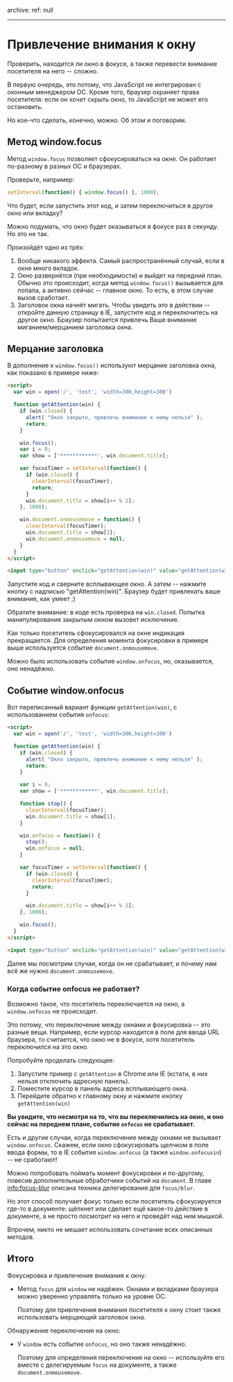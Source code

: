 archive:
  ref: null

---

# Привлечение внимания к окну

Проверить, находится ли окно в фокусе, а также перевести внимание посетителя на него -- сложно.

В первую очередь, это потому, что JavaScript не интегрирован с оконным менеджером ОС. Кроме того, браузер охраняет права посетителя: если он хочет скрыть окно, то JavaScript не может его остановить.

Но кое-что сделать, конечно, можно. Об этом и поговорим.

## Метод window.focus

Метод `window.focus` позволяет сфокусироваться на окне. Он работает по-разному в разных ОС и браузерах.

Проверьте, например:

```js run no-beautify
setInterval(function() { window.focus() }, 1000);
```

Что будет, если запустить этот код, и затем переключиться в другое окно или вкладку?

Можно подумать, что окно будет оказываться в фокусе раз в секунду. Но это не так.

Произойдёт одно из трёх:

1. Вообще никакого эффекта. Самый распространённый случай, если в окне много вкладок.
2. Окно развернётся (при необходимости) и выйдет на передний план. Обычно это происходит, когда метод `window.focus()` вызывается для попапа, а активно  сейчас -- главное окно. То есть, в этом случае вызов сработает.
3. Заголовок окна начнёт мигать. Чтобы увидеть это в действии -- откройте данную страницу в IE, запустите код и переключитесь на другое окно. Браузер попытается привлечь Ваше внимание миганием/мерцанием заголовка окна.

## Мерцание заголовка

В дополнение к `window.focus()` используют мерцание заголовка окна, как показано в примере ниже:

```html run
<script>
  var win = open('/', 'test', 'width=300,height=300')

  function getAttention(win) {
    if (win.closed) {
      alert( "Окно закрыто, привлечь внимание к нему нельзя" );
      return;
    }

    win.focus();
    var i = 0;
    var show = ['************', win.document.title];

    var focusTimer = setInterval(function() {
      if (win.closed) {
        clearInterval(focusTimer);
        return;
      }
      win.document.title = show[i++ % 2];
    }, 1000);

    win.document.onmousemove = function() {
      clearInterval(focusTimer);
      win.document.title = show[1];
      win.document.onmousemove = null;
    }
  }
</script>

<input type="button" onclick="getAttention(win)" value="getAttention(win)">
```

Запустите код и сверните всплывающее окно. А затем -- нажмите кнопку с надписью "getAttention(win)". Браузер будет привлекать ваше внимание, как умеет ;)

Обратите внимание: в коде есть проверка на `win.closed`. Попытка манипулирования закрытым окном вызовет исключение.

Как только посетитель сфокусировался на окне индикация прекращается. Для определения момента фокусировки в примере выше используется событие `document.onmousemove`.

Можно было использовать событие `window.onfocus`, но, оказывается, оно ненадёжно.

## Событие window.onfocus

Вот переписанный вариант функции `getAttention(win)`, с использованием события `onfocus`:

```html run
<script>
  var win = open('/', 'test', 'width=300,height=300')

  function getAttention(win) {
    if (win.closed) {
      alert( "Окно закрыто, привлечь внимание к нему нельзя" );
      return;
    }

    var i = 0;
    var show = ['************', win.document.title];

    function stop() {
      clearInterval(focusTimer);
      win.document.title = show[1];
    }

    win.onfocus = function() {
      stop();
      win.onfocus = null;
    }

    var focusTimer = setInterval(function() {
      if (win.closed) {
        clearInterval(focusTimer);
        return;
      }

      win.document.title = show[i++ % 2];
    }, 1000);

    win.focus();
  }
</script>

<input type="button" onclick="getAttention(win)" value="getAttention(win)">
```

Далее мы посмотрим случаи, когда он не срабатывает, и почему нам всё же нужно `document.onmousemove`.

### Когда событие onfocus не работает?

Возможно такое, что посетитель переключается на окно, а `window.onfocus` не происходит.

Это потому, что переключение между окнами и фокусировка -- это разные вещи. Например, если курсор находится в поле для ввода URL браузера, то считается, что окно не в фокусе, хотя посетитель переключился на это окно.

Попробуйте проделать следующее:

1. Запустите пример с `getAttention` в Chrome или IE (кстати, в них нельзя отключить адресную панель).
2. Поместите курсор в панель адреса всплывающего окна.
3. Перейдите обратно к главному окну и нажмите кнопку `getAttention(win)`

**Вы увидите, что несмотря на то, что вы переключились на окно, и оно сейчас на переднем плане, событие `onfocus` не срабатывает.**

Есть и другие случаи, когда переключение между окнами не вызывает `window.onfocus`. Скажем, если окно сфокусировать щелчком в поле ввода формы, то в IE события `window.onfocus` (а также `window.onfocusin`) -- не сработают!

Можно попробовать поймать момент фокусировки и по-другому, повесив дополнительные обработчики событий на `document`. В главе <info:focus-blur> описана техника делегирования для `focus/blur`.

Но этот способ получает фокус только если посетитель сфокусируется где-то в документе: щёлкнет или сделает ещё какое-то действие в документе, а не просто посмотрит на него и проведёт над ним мышкой.

Впрочем, никто не мешает использовать сочетание всех описанных методов.

## Итого

Фокусировка и привлечение внимания к окну:

- Метод `focus` для `window` не надёжен. Окнами и вкладками браузера можно уверенно управлять только на уровне ОС.

    Поэтому для привлечения внимания посетителя к окну стоит также использовать  мерцающий заголовок окна.

Обнаружение переключения на окно:

- У `window` есть событие `onfocus`, но оно также ненадёжно.

    Поэтому для определения переключения на окно -- используйте его вместе с делегируемым `focus` на документе, а также `document.onmousemove`.

